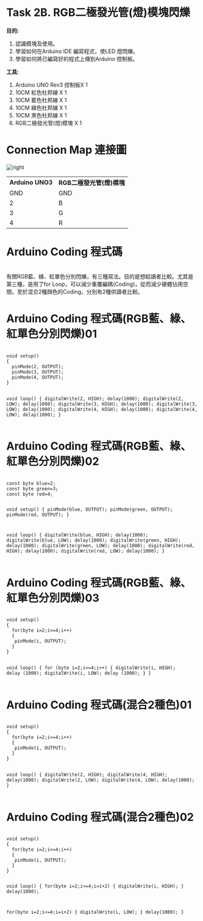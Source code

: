 <h1>Task 2B. RGB二極發光管(燈)模塊閃爍</h1><p>

<B>目的:</B>
1) 認識模塊及使用。
2) 學習如何在Arduino IDE 編寫程式，使LED 燈閃爍。
3) 學習如何將已編寫好的程式上傳到Arduino 控制板。
 
<p>
 
 <B>工具:</B>
1) Arduino UNO Rev3 控制板X 1
2) 10CM 紅色杜邦線 X 1
3) 10CM 藍色杜邦線 X 1
4) 10CM 綠色杜邦線 X 1
5) 10CM 黑色杜邦線 X 1
6) RGB二極發光管(燈)模塊 X 1
  
<h1>Connection Map 連接圖</h1><p>
<img src="https://www.meteam.org/1st_STEM2022/GithubWebpage/RGB_b.png" alt="right"><p>

<table><tr><td><B>Arduino UNO3</B></td><td><B>RGB二極發光管(燈)模塊</B></td></tr>
<tr><td>GND</td><td>GND</td></tr>	
<tr><td>2</td><td>B</td></tr>		
<tr><td>3</td><td>G</td></tr>	 
<tr><td>4</td><td>R</td></tr>	 
</table>
  
<h1>Arduino Coding 程式碼</h1>
<BR>
有關RGB藍、綠、紅單色分別閃爍，有三種寫法。目的是想給讀者比較。尤其是第三種，是用了for Loop，可以減少重覆編碼(Coding)，從而減少硬體佔用空間。至於混合2種顏色的Coding，分別有2種供讀者比較。
<h1>Arduino Coding 程式碼(RGB藍、綠、紅單色分別閃爍)01</h1>
<pre><code>
void setup() 
{
  pinMode(2, OUTPUT);
  pinMode(3, OUTPUT);
  pinMode(4, OUTPUT);
}

void loop() 
{
  digitalWrite(2, HIGH);
  delay(1000);
  digitalWrite(2, LOW);
  delay(1000);
  digitalWrite(3, HIGH);
  delay(1000);
  digitalWrite(3, LOW);
  delay(1000);
  digitalWrite(4, HIGH);
  delay(1000);
  digitalWrite(4, LOW);
  delay(1000);
}
</code></pre><p>

<h1>Arduino Coding 程式碼(RGB藍、綠、紅單色分別閃爍)02</h1>
<pre><code>
const byte blue=2;
const byte green=3;
const byte red=4;

void setup() 
{
  pinMode(blue, OUTPUT);
  pinMode(green, OUTPUT);
  pinMode(red, OUTPUT);
}

void loop() 
{
  digitalWrite(blue, HIGH);
  delay(1000);
  digitalWrite(blue, LOW);
  delay(1000);
  digitalWrite(green, HIGH);
  delay(1000);
  digitalWrite(green, LOW);
  delay(1000);
  digitalWrite(red, HIGH);
  delay(1000);
  digitalWrite(red, LOW);
  delay(1000);
}
</code></pre><p>
 
<h1>Arduino Coding 程式碼(RGB藍、綠、紅單色分別閃爍)03</h1>
<pre><code>
void setup() 
{
  for(byte i=2;i<=4;i++)
  {
   pinMode(i, OUTPUT);
  }
}

void loop() 
{
  for (byte i=2;i<=4;i++)
  {
    digitalWrite(i, HIGH);
    delay (1000);
    digitalWrite(i, LOW);
    delay (1000);
  }
}
</code></pre><p>

<h1>Arduino Coding 程式碼(混合2種色)01</h1>
<pre><code>
void setup() 
{
  for(byte i=2;i<=4;i++)
  {
   pinMode(i, OUTPUT);
  }
}

void loop() 
{
  digitalWrite(2, HIGH);
  digitalWrite(4, HIGH);
  delay(1000);
  digitalWrite(2, LOW);
  digitalWrite(4, LOW);
  delay(1000);
}
</code></pre><p>
 
<h1>Arduino Coding 程式碼(混合2種色)02</h1>
<pre><code>
void setup() 
{
  for(byte i=2;i<=4;i++)
  {
   pinMode(i, OUTPUT);
  }
}

void loop() 
{
  for(byte i=2;i<=4;i=i+2)
  {
  digitalWrite(i, HIGH);
  }
  delay(1000);
  
  for(byte i=2;i<=4;i=i+2)
  {
  digitalWrite(i, LOW);
  }
  delay(1000);
}
</code></pre><p>
